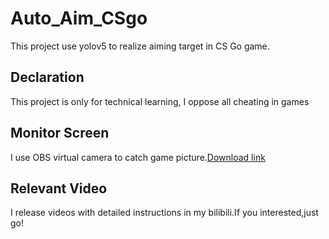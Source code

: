 # Auto_Aim_CSgo
This project use yolov5 to realize aiming target in CS Go game.

## Declaration
This project is only for technical learning, I oppose all cheating in games

## Monitor Screen
I use OBS virtual camera to catch game picture.[Download link](https://obsproject.com/)

## Relevant Video
I release videos with detailed instructions in my bilibili.If you interested,just go!
